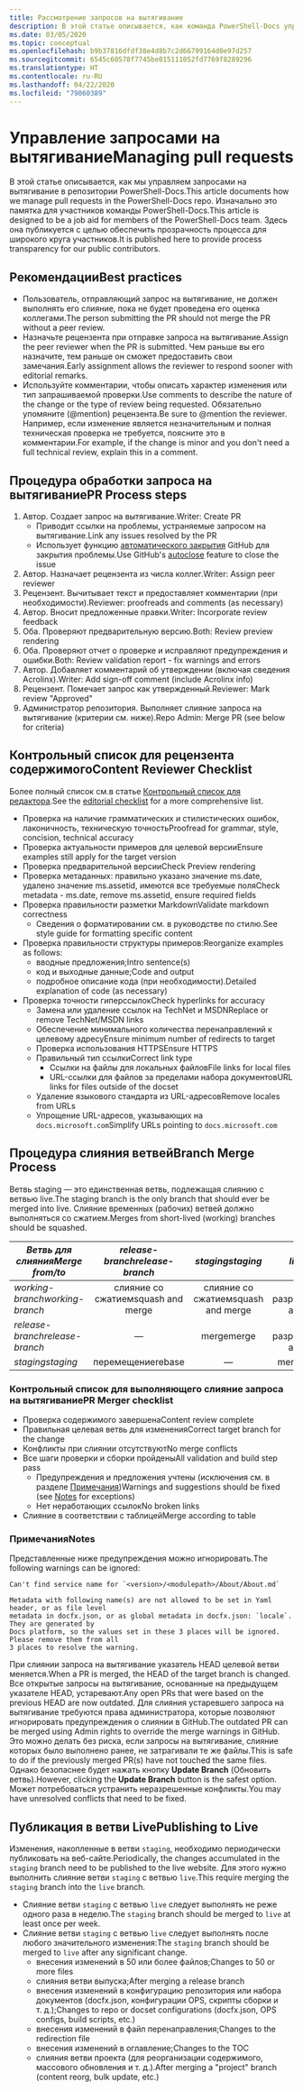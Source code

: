 ```yaml
---
title: Рассмотрение запросов на вытягивание
description: В этой статье описывается, как команда PowerShell-Docs управляет запросами на вытягивание.
ms.date: 03/05/2020
ms.topic: conceptual
ms.openlocfilehash: b9b37816dfdf38e4d8b7c2d66799164d0e97d257
ms.sourcegitcommit: 6545c60578f7745be015111052fd7769f8289296
ms.translationtype: HT
ms.contentlocale: ru-RU
ms.lasthandoff: 04/22/2020
ms.locfileid: "79060389"
---
```

# <a name="managing-pull-requests"></a><span data-ttu-id="8646e-103">Управление запросами на вытягивание</span><span class="sxs-lookup"><span data-stu-id="8646e-103">Managing pull requests</span></span>

<span data-ttu-id="8646e-104">В этой статье описывается, как мы управляем запросами на вытягивание в репозитории PowerShell-Docs.</span><span class="sxs-lookup"><span data-stu-id="8646e-104">This article documents how we manage pull requests in the PowerShell-Docs repo.</span></span> <span data-ttu-id="8646e-105">Изначально это памятка для участников команды PowerShell-Docs.</span><span class="sxs-lookup"><span data-stu-id="8646e-105">This article is designed to be a job aid for members of the PowerShell-Docs team.</span></span> <span data-ttu-id="8646e-106">Здесь она публикуется с целью обеспечить прозрачность процесса для широкого круга участников.</span><span class="sxs-lookup"><span data-stu-id="8646e-106">It is published here to provide process transparency for our public contributors.</span></span>

## <a name="best-practices"></a><span data-ttu-id="8646e-107">Рекомендации</span><span class="sxs-lookup"><span data-stu-id="8646e-107">Best practices</span></span>

- <span data-ttu-id="8646e-108">Пользователь, отправляющий запрос на вытягивание, не должен выполнять его слияние, пока не будет проведена его оценка коллегами.</span><span class="sxs-lookup"><span data-stu-id="8646e-108">The person submitting the PR should not merge the PR without a peer review.</span></span>
- <span data-ttu-id="8646e-109">Назначьте рецензента при отправке запроса на вытягивание.</span><span class="sxs-lookup"><span data-stu-id="8646e-109">Assign the peer reviewer when the PR is submitted.</span></span> <span data-ttu-id="8646e-110">Чем раньше вы его назначите, тем раньше он сможет предоставить свои замечания.</span><span class="sxs-lookup"><span data-stu-id="8646e-110">Early assignment allows the reviewer to respond sooner with editorial remarks.</span></span>
- <span data-ttu-id="8646e-111">Используйте комментарии, чтобы описать характер изменения или тип запрашиваемой проверки.</span><span class="sxs-lookup"><span data-stu-id="8646e-111">Use comments to describe the nature of the change or the type of review being requested.</span></span> <span data-ttu-id="8646e-112">Обязательно упомяните (@mention) рецензента.</span><span class="sxs-lookup"><span data-stu-id="8646e-112">Be sure to @mention the reviewer.</span></span> <span data-ttu-id="8646e-113">Например, если изменение является незначительным и полная техническая проверка не требуется, поясните это в комментарии.</span><span class="sxs-lookup"><span data-stu-id="8646e-113">For example, if the change is minor and you don't need a full technical review, explain this in a comment.</span></span>

## <a name="pr-process-steps"></a><span data-ttu-id="8646e-114">Процедура обработки запроса на вытягивание</span><span class="sxs-lookup"><span data-stu-id="8646e-114">PR Process steps</span></span>

1. <span data-ttu-id="8646e-115">Автор. Создает запрос на вытягивание.</span><span class="sxs-lookup"><span data-stu-id="8646e-115">Writer: Create PR</span></span>
   - <span data-ttu-id="8646e-116">Приводит ссылки на проблемы, устраняемые запросом на вытягивание.</span><span class="sxs-lookup"><span data-stu-id="8646e-116">Link any issues resolved by the PR</span></span>
   - <span data-ttu-id="8646e-117">Использует функцию [автоматического закрытия](https://help.github.com/en/articles/closing-issues-using-keywords) GitHub для закрытия проблемы.</span><span class="sxs-lookup"><span data-stu-id="8646e-117">Use GitHub's [autoclose](https://help.github.com/en/articles/closing-issues-using-keywords) feature to close the issue</span></span>
1. <span data-ttu-id="8646e-118">Автор. Назначает рецензента из числа коллег.</span><span class="sxs-lookup"><span data-stu-id="8646e-118">Writer: Assign peer reviewer</span></span>
1. <span data-ttu-id="8646e-119">Рецензент. Вычитывает текст и предоставляет комментарии (при необходимости).</span><span class="sxs-lookup"><span data-stu-id="8646e-119">Reviewer: proofreads and comments (as necessary)</span></span>
1. <span data-ttu-id="8646e-120">Автор. Вносит предложенные правки.</span><span class="sxs-lookup"><span data-stu-id="8646e-120">Writer: Incorporate review feedback</span></span>
1. <span data-ttu-id="8646e-121">Оба. Проверяют предварительную версию.</span><span class="sxs-lookup"><span data-stu-id="8646e-121">Both: Review preview rendering</span></span>
1. <span data-ttu-id="8646e-122">Оба. Проверяют отчет о проверке и исправляют предупреждения и ошибки.</span><span class="sxs-lookup"><span data-stu-id="8646e-122">Both: Review validation report - fix warnings and errors</span></span>
1. <span data-ttu-id="8646e-123">Автор. Добавляет комментарий об утверждении (включая сведения Acrolinx).</span><span class="sxs-lookup"><span data-stu-id="8646e-123">Writer: Add sign-off comment (include Acrolinx info)</span></span>
1. <span data-ttu-id="8646e-124">Рецензент. Помечает запрос как утвержденный.</span><span class="sxs-lookup"><span data-stu-id="8646e-124">Reviewer: Mark review "Approved"</span></span>
1. <span data-ttu-id="8646e-125">Администратор репозитория. Выполняет слияние запроса на вытягивание (критерии см. ниже).</span><span class="sxs-lookup"><span data-stu-id="8646e-125">Repo Admin: Merge PR (see below for criteria)</span></span>

## <a name="content-reviewer-checklist"></a><span data-ttu-id="8646e-126">Контрольный список для рецензента содержимого</span><span class="sxs-lookup"><span data-stu-id="8646e-126">Content Reviewer Checklist</span></span>

<span data-ttu-id="8646e-127">Более полный список см.в статье [Контрольный список для редактора](editorial-checklist.md).</span><span class="sxs-lookup"><span data-stu-id="8646e-127">See the [editorial checklist](editorial-checklist.md) for a more comprehensive list.</span></span>

- <span data-ttu-id="8646e-128">Проверка на наличие грамматических и стилистических ошибок, лаконичность, техническую точность</span><span class="sxs-lookup"><span data-stu-id="8646e-128">Proofread for grammar, style, concision, technical accuracy</span></span>
- <span data-ttu-id="8646e-129">Проверка актуальности примеров для целевой версии</span><span class="sxs-lookup"><span data-stu-id="8646e-129">Ensure examples still apply for the target version</span></span>
- <span data-ttu-id="8646e-130">Проверка предварительной версии</span><span class="sxs-lookup"><span data-stu-id="8646e-130">Check Preview rendering</span></span>
- <span data-ttu-id="8646e-131">Проверка метаданных: правильно указано значение ms.date, удалено значение ms.assetid, имеются все требуемые поля</span><span class="sxs-lookup"><span data-stu-id="8646e-131">Check metadata - ms.date, remove ms.assetid, ensure required fields</span></span>
- <span data-ttu-id="8646e-132">Проверка правильности разметки Markdown</span><span class="sxs-lookup"><span data-stu-id="8646e-132">Validate markdown correctness</span></span>
  - <span data-ttu-id="8646e-133">Сведения о форматировании см. в руководстве по стилю.</span><span class="sxs-lookup"><span data-stu-id="8646e-133">See style guide for formatting specific content</span></span>
- <span data-ttu-id="8646e-134">Проверка правильности структуры примеров:</span><span class="sxs-lookup"><span data-stu-id="8646e-134">Reorganize examples as follows:</span></span>
  - <span data-ttu-id="8646e-135">вводные предложения;</span><span class="sxs-lookup"><span data-stu-id="8646e-135">Intro sentence(s)</span></span>
  - <span data-ttu-id="8646e-136">код и выходные данные;</span><span class="sxs-lookup"><span data-stu-id="8646e-136">Code and output</span></span>
  - <span data-ttu-id="8646e-137">подробное описание кода (при необходимости).</span><span class="sxs-lookup"><span data-stu-id="8646e-137">Detailed explanation of code (as necessary)</span></span>
- <span data-ttu-id="8646e-138">Проверка точности гиперссылок</span><span class="sxs-lookup"><span data-stu-id="8646e-138">Check hyperlinks for accuracy</span></span>
  - <span data-ttu-id="8646e-139">Замена или удаление ссылок на TechNet и MSDN</span><span class="sxs-lookup"><span data-stu-id="8646e-139">Replace or remove TechNet/MSDN links</span></span>
  - <span data-ttu-id="8646e-140">Обеспечение минимального количества перенаправлений к целевому адресу</span><span class="sxs-lookup"><span data-stu-id="8646e-140">Ensure minimum number of redirects to target</span></span>
  - <span data-ttu-id="8646e-141">Проверка использования HTTPS</span><span class="sxs-lookup"><span data-stu-id="8646e-141">Ensure HTTPS</span></span>
  - <span data-ttu-id="8646e-142">Правильный тип ссылки</span><span class="sxs-lookup"><span data-stu-id="8646e-142">Correct link type</span></span>
    - <span data-ttu-id="8646e-143">Ссылки на файлы для локальных файлов</span><span class="sxs-lookup"><span data-stu-id="8646e-143">File links for local files</span></span>
    - <span data-ttu-id="8646e-144">URL-ссылки для файлов за пределами набора документов</span><span class="sxs-lookup"><span data-stu-id="8646e-144">URL links for files outside of the docset</span></span>
  - <span data-ttu-id="8646e-145">Удаление языкового стандарта из URL-адресов</span><span class="sxs-lookup"><span data-stu-id="8646e-145">Remove locales from URLs</span></span>
  - <span data-ttu-id="8646e-146">Упрощение URL-адресов, указывающих на `docs.microsoft.com`</span><span class="sxs-lookup"><span data-stu-id="8646e-146">Simplify URLs pointing to `docs.microsoft.com`</span></span>

## <a name="branch-merge-process"></a><span data-ttu-id="8646e-147">Процедура слияния ветвей</span><span class="sxs-lookup"><span data-stu-id="8646e-147">Branch Merge Process</span></span>

<span data-ttu-id="8646e-148">Ветвь staging — это единственная ветвь, подлежащая слиянию с ветвью live.</span><span class="sxs-lookup"><span data-stu-id="8646e-148">The staging branch is the only branch that should ever be merged into live.</span></span> <span data-ttu-id="8646e-149">Слияние временных (рабочих) ветвей должно выполняться со сжатием.</span><span class="sxs-lookup"><span data-stu-id="8646e-149">Merges from short-lived (working) branches should be squashed.</span></span>

| <span data-ttu-id="8646e-150">*Ветвь для слияния*</span><span class="sxs-lookup"><span data-stu-id="8646e-150">*Merge from/to*</span></span>  | <span data-ttu-id="8646e-151">*release-branch*</span><span class="sxs-lookup"><span data-stu-id="8646e-151">*release-branch*</span></span> | <span data-ttu-id="8646e-152">*staging*</span><span class="sxs-lookup"><span data-stu-id="8646e-152">*staging*</span></span>        | <span data-ttu-id="8646e-153">*live*</span><span class="sxs-lookup"><span data-stu-id="8646e-153">*live*</span></span>      |
| ---------------- |:----------------:|:----------------:|:-----------:|
| <span data-ttu-id="8646e-154">*working-branch*</span><span class="sxs-lookup"><span data-stu-id="8646e-154">*working-branch*</span></span> | <span data-ttu-id="8646e-155">слияние со сжатием</span><span class="sxs-lookup"><span data-stu-id="8646e-155">squash and merge</span></span> | <span data-ttu-id="8646e-156">слияние со сжатием</span><span class="sxs-lookup"><span data-stu-id="8646e-156">squash and merge</span></span> | <span data-ttu-id="8646e-157">Не разрешено</span><span class="sxs-lookup"><span data-stu-id="8646e-157">Not allowed</span></span> |
| <span data-ttu-id="8646e-158">*release-branch*</span><span class="sxs-lookup"><span data-stu-id="8646e-158">*release-branch*</span></span> | &mdash;          | <span data-ttu-id="8646e-159">merge</span><span class="sxs-lookup"><span data-stu-id="8646e-159">merge</span></span>            | <span data-ttu-id="8646e-160">Не разрешено</span><span class="sxs-lookup"><span data-stu-id="8646e-160">Not allowed</span></span> |
| <span data-ttu-id="8646e-161">*staging*</span><span class="sxs-lookup"><span data-stu-id="8646e-161">*staging*</span></span>        | <span data-ttu-id="8646e-162">перемещение</span><span class="sxs-lookup"><span data-stu-id="8646e-162">rebase</span></span>           | &mdash;          | <span data-ttu-id="8646e-163">merge</span><span class="sxs-lookup"><span data-stu-id="8646e-163">merge</span></span>       |

### <a name="pr-merger-checklist"></a><span data-ttu-id="8646e-164">Контрольный список для выполняющего слияние запроса на вытягивание</span><span class="sxs-lookup"><span data-stu-id="8646e-164">PR Merger checklist</span></span>

- <span data-ttu-id="8646e-165">Проверка содержимого завершена</span><span class="sxs-lookup"><span data-stu-id="8646e-165">Content review complete</span></span>
- <span data-ttu-id="8646e-166">Правильная целевая ветвь для изменения</span><span class="sxs-lookup"><span data-stu-id="8646e-166">Correct target branch for the change</span></span>
- <span data-ttu-id="8646e-167">Конфликты при слиянии отсутствуют</span><span class="sxs-lookup"><span data-stu-id="8646e-167">No merge conflicts</span></span>
- <span data-ttu-id="8646e-168">Все шаги проверки и сборки пройдены</span><span class="sxs-lookup"><span data-stu-id="8646e-168">All validation and build step pass</span></span>
  - <span data-ttu-id="8646e-169">Предупреждения и предложения учтены (исключения см. в разделе [Примечания](#notes))</span><span class="sxs-lookup"><span data-stu-id="8646e-169">Warnings and suggestions should be fixed (see [Notes](#notes) for exceptions)</span></span>
  - <span data-ttu-id="8646e-170">Нет неработающих ссылок</span><span class="sxs-lookup"><span data-stu-id="8646e-170">No broken links</span></span>
- <span data-ttu-id="8646e-171">Слияние в соответствии с таблицей</span><span class="sxs-lookup"><span data-stu-id="8646e-171">Merge according to table</span></span>

### <a name="notes"></a><span data-ttu-id="8646e-172">Примечания</span><span class="sxs-lookup"><span data-stu-id="8646e-172">Notes</span></span>

<span data-ttu-id="8646e-173">Представленные ниже предупреждения можно игнорировать.</span><span class="sxs-lookup"><span data-stu-id="8646e-173">The following warnings can be ignored:</span></span>

```
Can't find service name for `<version>/<modulepath>/About/About.md`
```

```
Metadata with following name(s) are not allowed to be set in Yaml header, or as file level
metadata in docfx.json, or as global metadata in docfx.json: `locale`. They are generated by
Docs platform, so the values set in these 3 places will be ignored. Please remove them from all
3 places to resolve the warning.
```

<span data-ttu-id="8646e-174">При слиянии запроса на вытягивание указатель HEAD целевой ветви меняется.</span><span class="sxs-lookup"><span data-stu-id="8646e-174">When a PR is merged, the HEAD of the target branch is changed.</span></span> <span data-ttu-id="8646e-175">Все открытые запросы на вытягивание, основанные на предыдущем указателе HEAD, устаревают.</span><span class="sxs-lookup"><span data-stu-id="8646e-175">Any open PRs that were based on the previous HEAD are now outdated.</span></span> <span data-ttu-id="8646e-176">Для слияния устаревшего запроса на вытягивание требуются права администратора, которые позволяют игнорировать предупреждения о слиянии в GitHub.</span><span class="sxs-lookup"><span data-stu-id="8646e-176">The outdated PR can be merged using Admin rights to override the merge warnings in GitHub.</span></span> <span data-ttu-id="8646e-177">Это можно делать без риска, если запросы на вытягивание, слияние которых было выполнено ранее, не затрагивали те же файлы.</span><span class="sxs-lookup"><span data-stu-id="8646e-177">This is safe to do if the previously merged PR(s) have not touched the same files.</span></span> <span data-ttu-id="8646e-178">Однако безопаснее будет нажать кнопку **Update Branch** (Обновить ветвь).</span><span class="sxs-lookup"><span data-stu-id="8646e-178">However, clicking the **Update Branch** button is the safest option.</span></span> <span data-ttu-id="8646e-179">Может потребоваться устранить неразрешенные конфликты.</span><span class="sxs-lookup"><span data-stu-id="8646e-179">You may have unresolved conflicts that need to be fixed.</span></span>

## <a name="publishing-to-live"></a><span data-ttu-id="8646e-180">Публикация в ветви Live</span><span class="sxs-lookup"><span data-stu-id="8646e-180">Publishing to Live</span></span>

<span data-ttu-id="8646e-181">Изменения, накопленные в ветви `staging`, необходимо периодически публиковать на веб-сайте.</span><span class="sxs-lookup"><span data-stu-id="8646e-181">Periodically, the changes accumulated in the `staging` branch need to be published to the live website.</span></span> <span data-ttu-id="8646e-182">Для этого нужно выполнить слияние ветви `staging` с ветвью `live`.</span><span class="sxs-lookup"><span data-stu-id="8646e-182">This require merging the `staging` branch into the `live` branch.</span></span>

- <span data-ttu-id="8646e-183">Слияние ветви `staging` с ветвью `live` следует выполнять не реже одного раза в неделю.</span><span class="sxs-lookup"><span data-stu-id="8646e-183">The `staging` branch should be merged to `live` at least once per week.</span></span>
- <span data-ttu-id="8646e-184">Слияние ветви `staging` с ветвью `live` следует выполнять после любого значительного изменения:</span><span class="sxs-lookup"><span data-stu-id="8646e-184">The `staging` branch should be merged to `live` after any significant change.</span></span>
  - <span data-ttu-id="8646e-185">внесения изменений в 50 или более файлов;</span><span class="sxs-lookup"><span data-stu-id="8646e-185">Changes to 50 or more files</span></span>
  - <span data-ttu-id="8646e-186">слияния ветви выпуска;</span><span class="sxs-lookup"><span data-stu-id="8646e-186">After merging a release branch</span></span>
  - <span data-ttu-id="8646e-187">внесения изменений в конфигурацию репозитория или набора документов (docfx.json, конфигурации OPS, скрипты сборки и т. д.);</span><span class="sxs-lookup"><span data-stu-id="8646e-187">Changes to repo or docset configurations (docfx.json, OPS configs, build scripts, etc.)</span></span>
  - <span data-ttu-id="8646e-188">внесения изменений в файл перенаправления;</span><span class="sxs-lookup"><span data-stu-id="8646e-188">Changes to the redirection file</span></span>
  - <span data-ttu-id="8646e-189">внесения изменений в оглавление;</span><span class="sxs-lookup"><span data-stu-id="8646e-189">Changes to the TOC</span></span>
  - <span data-ttu-id="8646e-190">слияния ветви проекта (для реорганизации содержимого, массового обновления и т. д.).</span><span class="sxs-lookup"><span data-stu-id="8646e-190">After merging a "project" branch (content reorg, bulk update, etc.)</span></span>
